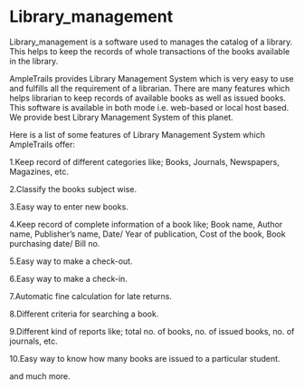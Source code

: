 # Library_management
Library_management is a software used to manages the catalog of a library.  This helps to keep the records of whole transactions of the books available in the library.

AmpleTrails provides Library Management System which is very easy to use and fulfills all the requirement of a librarian. There are many features which helps librarian to keep records of available books as well as issued books. This software is available in both mode i.e. web-based or local host based.  We provide best Library Management System of this planet.

Here is a list of some features of Library Management System which AmpleTrails offer:

1.Keep record of different categories like; Books, Journals, Newspapers, Magazines, etc.

2.Classify the books subject wise.

3.Easy way to enter new books.

4.Keep record of complete information of a book like; Book name, Author name, Publisher’s name, Date/ Year of publication, Cost of the book, Book purchasing date/ Bill no.

5.Easy way to make a check-out.

6.Easy way to make a check-in.

7.Automatic fine calculation for late returns.

8.Different criteria for searching a book.

9.Different kind of reports like; total no. of books, no. of issued books, no. of journals, etc.

10.Easy way to know how many books are issued to a particular student.

and much more.
